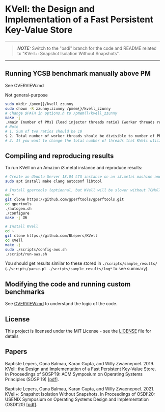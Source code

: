 # KVell: the Design and Implementation of a Fast Persistent Key-Value Store

---
> **_NOTE:_**
> Switch to the "osdi" branch for the code and README related to "KVell+: Snapshot Isolation Without Snapshots".
---
## Running YCSB benchmark manually above PM

See OVERVIEW.md

Not general-purpose

```bash
sudo mkdir /pmem{}/kvell_zzunny
sudo chown -R zzunny:zzunny /pmem{}/kvell_zzunny
# Change $PATH in options.h to /pmem{}/kvell_zzunny
make -j
./main {number of PMs} {load injector threads ratio} {worker threads ratio} 
# Note 
# 1. Sum of two ratios should be 10
$ 2. Total number of worker threads should be divisible to number of PMs
# 3. If you want to change the total number of threads that KVell utilizes, modify main.c

```

## Compiling and reproducing results

To run KVell on an Amazon i3.metal instance and reproduce results:

```bash
# Create an Ubuntu Server 18.04 LTS instance on an i3.metal machine and install dependencies
sudo apt install make clang autoconf libtool

# Install gpertools (optionnal, but KVell will be slower without TCMalloc):
cd ~
git clone https://github.com/gperftools/gperftools.git
cd gpertools
./autogen.sh
./configure
make -j 36

# Install KVell
cd ~
git clone https://github.com/BLepers/KVell
cd KVell
make -j
sudo ./scripts/config-aws.sh
./script/run-aws.sh
```

You should get results similar to these stored in `./scripts/sample_results/` (`./scripts/parse.pl ./scripts/sample_results/log*` to see summary).

## Modifying the code and running custom benchmarks

See [OVERVIEW.md](OVERVIEW.md) to understand the logic of the code.

## License

This project is licensed under the MIT License - see the [LICENSE](LICENSE) file for details

## Papers

Baptiste Lepers, Oana Balmau, Karan Gupta, and Willy Zwaenepoel. 2019. KVell: the Design and Implementation of a Fast Persistent Key-Value Store. In Proceedings of SOSP’19: ACM Symposium on Operating Systems Principles (SOSP’19) [[pdf](sosp19-final40.pdf)].

Baptiste Lepers, Oana Balmau, Karan Gupta, and Willy Zwaenepoel. 2021. KVell+: Snapshot Isolation Without Snapshots. In Proceedings of OSDI’20: USENIX Symposium on Operating Systems Design and Implementation (OSDI’20) [[pdf](osdi20-final180.pdf)].
